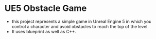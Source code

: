 # UE5 Obstacle Game
 
* this project represents a simple game in Unreal Engine 5 in which you control a character and avoid obstacles to reach the top of the level.
* It uses blueprint as well as C++.

